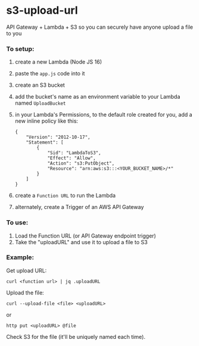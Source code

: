# s3-upload-url
API Gateway + Lambda + S3 so you can securely have anyone upload a file to you

### To setup:

1. create a new Lambda (Node JS 16)

2. paste the `app.js` code into it

3. create an S3 bucket

4. add the bucket's name as an environment variable to your Lambda named `UploadBucket` 

5. in your Lambda's Permissions, to the default role created for you, add a new inline policy like this:

   ```
   {
       "Version": "2012-10-17",
       "Statement": [
           {
               "Sid": "LambdaToS3",
               "Effect": "Allow",
               "Action": "s3:PutObject",
               "Resource": "arn:aws:s3:::<YOUR_BUCKET_NAME>/*"
           }
       ]
   }
   ```
6. create a `Function URL` to run the Lambda

7. alternately, create a Trigger of an AWS API Gateway

### To use:

1. Load the Function URL (or API Gateway endpoint trigger)
2. Take the "uploadURL" and use it to upload a file to S3

### Example:

Get upload URL:

`curl <function url> | jq .uploadURL`

Upload the file:

`curl --upload-file <file> <uploadURL>`

or

`http put <uploadURL> @file`

Check S3 for the file (it'll be uniquely named each time).
